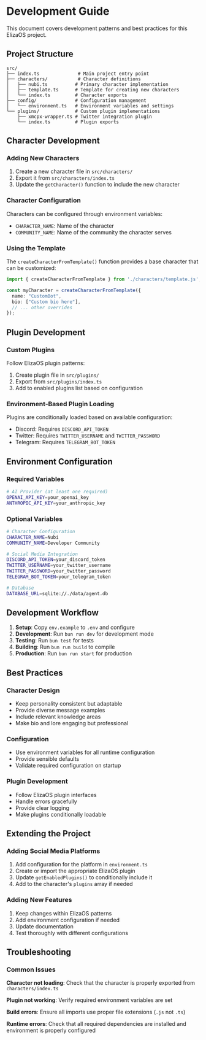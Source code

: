 # Development Guide

This document covers development patterns and best practices for this ElizaOS project.

## Project Structure

```
src/
├── index.ts              # Main project entry point
├── characters/           # Character definitions
│   ├── nubi.ts          # Primary character implementation
│   ├── template.ts      # Template for creating new characters
│   └── index.ts         # Character exports
├── config/              # Configuration management
│   └── environment.ts   # Environment variables and settings
└── plugins/             # Custom plugin implementations
    ├── xmcpx-wrapper.ts # Twitter integration plugin
    └── index.ts         # Plugin exports
```

## Character Development

### Adding New Characters

1. Create a new character file in `src/characters/`
2. Export it from `src/characters/index.ts`
3. Update the `getCharacter()` function to include the new character

### Character Configuration

Characters can be configured through environment variables:
- `CHARACTER_NAME`: Name of the character
- `COMMUNITY_NAME`: Name of the community the character serves

### Using the Template

The `createCharacterFromTemplate()` function provides a base character that can be customized:

```typescript
import { createCharacterFromTemplate } from './characters/template.js';

const myCharacter = createCharacterFromTemplate({
  name: "CustomBot",
  bio: ["Custom bio here"],
  // ... other overrides
});
```

## Plugin Development

### Custom Plugins

Follow ElizaOS plugin patterns:
1. Create plugin file in `src/plugins/`
2. Export from `src/plugins/index.ts`
3. Add to enabled plugins list based on configuration

### Environment-Based Plugin Loading

Plugins are conditionally loaded based on available configuration:
- Discord: Requires `DISCORD_API_TOKEN`
- Twitter: Requires `TWITTER_USERNAME` and `TWITTER_PASSWORD`  
- Telegram: Requires `TELEGRAM_BOT_TOKEN`

## Environment Configuration

### Required Variables

```bash
# AI Provider (at least one required)
OPENAI_API_KEY=your_openai_key
ANTHROPIC_API_KEY=your_anthropic_key
```

### Optional Variables

```bash
# Character Configuration
CHARACTER_NAME=Nubi
COMMUNITY_NAME=Developer Community

# Social Media Integration
DISCORD_API_TOKEN=your_discord_token
TWITTER_USERNAME=your_twitter_username
TWITTER_PASSWORD=your_twitter_password
TELEGRAM_BOT_TOKEN=your_telegram_token

# Database
DATABASE_URL=sqlite://./data/agent.db
```

## Development Workflow

1. **Setup**: Copy `env.example` to `.env` and configure
2. **Development**: Run `bun run dev` for development mode
3. **Testing**: Run `bun test` for tests
4. **Building**: Run `bun run build` to compile
5. **Production**: Run `bun run start` for production

## Best Practices

### Character Design
- Keep personality consistent but adaptable
- Provide diverse message examples
- Include relevant knowledge areas
- Make bio and lore engaging but professional

### Configuration
- Use environment variables for all runtime configuration
- Provide sensible defaults
- Validate required configuration on startup

### Plugin Development  
- Follow ElizaOS plugin interfaces
- Handle errors gracefully
- Provide clear logging
- Make plugins conditionally loadable

## Extending the Project

### Adding Social Media Platforms

1. Add configuration for the platform in `environment.ts`
2. Create or import the appropriate ElizaOS plugin
3. Update `getEnabledPlugins()` to conditionally include it
4. Add to the character's `plugins` array if needed

### Adding New Features

1. Keep changes within ElizaOS patterns
2. Add environment configuration if needed
3. Update documentation
4. Test thoroughly with different configurations

## Troubleshooting

### Common Issues

**Character not loading**: Check that the character is properly exported from `characters/index.ts`

**Plugin not working**: Verify required environment variables are set

**Build errors**: Ensure all imports use proper file extensions (`.js` not `.ts`)

**Runtime errors**: Check that all required dependencies are installed and environment is properly configured
